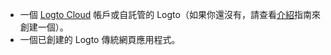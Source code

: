 - 一個 [Logto Cloud](https://cloud.logto.io) 帳戶或自託管的 Logto（如果你還沒有，請查看[介紹](/introduction)指南來創建一個）。
- 一個已創建的 Logto 傳統網頁應用程式。
